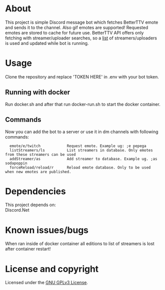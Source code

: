 # About
This project is simple Discord message bot which fetches BetterTTV emote and sends it to the channel.
Also gif emotes are supported! Requested emotes are stored to cache for future use. BetterTTV API offers only
fetching with streamer/uploader searches, so a [list](/app/streamers.json) of streamers/uploaders is used and updated while bot is running.

# Usage
Clone the repository and replace 'TOKEN HERE' in .env with your bot token. 

## Running with docker
Run docker.sh and after that run docker-run.sh to start the docker container.

## Commands

Now you can add the bot to a server or use it in dm channels with following commands:

```
  emote/e/twitch            Request emote. Example ug: ;e pepega
  listStreamers/ls          List streamers in database. Only emotes from these streamers can be used
  addStreamer/as            Add streamer to database. Example ug. ;as sodapoppin
  forceReload/reload/r      Reload emote database. Only to be used when new emotes are published.
```

# Dependencies
This project depends on:  
    Discord.Net
    
# Known issues/bugs
When ran inside of docker container all editions to list of streamers is lost after container restart!

# License and copyright

Licensed under the [GNU GPLv3 License](LICENSE).
